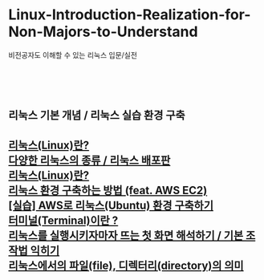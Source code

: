 # Linux-Introduction-Realization-for-Non-Majors-to-Understand
비전공자도 이해할 수 있는 리눅스 입문/실전

<br/><br/><br/>

<h2>리눅스 기본 개념 / 리눅스 실습 환경 구축<h2/>
    <a href="https://stbhg5.tistory.com/566">리눅스(Linux)란?</a><br/>
    <a href="https://stbhg5.tistory.com/567">다양한 리눅스의 종류 / 리눅스 배포판</a><br/>
    <a href="https://stbhg5.tistory.com/566">리눅스(Linux)란?</a><br/>
    <a href="https://stbhg5.tistory.com/579">리눅스 환경 구축하는 방법 (feat. AWS EC2)</a><br/>
    <a href="https://stbhg5.tistory.com/580">[실습] AWS로 리눅스(Ubuntu) 환경 구축하기</a><br/>
    <a href="https://stbhg5.tistory.com/581">터미널(Terminal)이란 ?</a><br/>
    <a href="https://stbhg5.tistory.com/594">리눅스를 실행시키자마자 뜨는 첫 화면 해석하기 / 기본 조작법 익히기</a><br/>
    <a href="https://stbhg5.tistory.com/595">리눅스에서의 파일(file), 디렉터리(directory)의 의미</a><br/>
    <br/>
